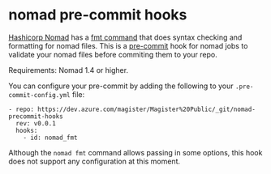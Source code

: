 # nomad pre-commit hooks

[Hashicorp Nomad](https://www.nomadproject.io/) has a [fmt command](https://developer.hashicorp.com/nomad/docs/commands/fmt) that does syntax checking and formatting for nomad files. This is a [pre-commit](https://pre-commit.com/) hook for nomad jobs to validate your nomad files before commiting them to your repo.

Requirements: Nomad 1.4 or higher.

You can configure your pre-commit by adding the following to your `.pre-commit-config.yml` file:
```
- repo: https://dev.azure.com/magister/Magister%20Public/_git/nomad-precommit-hooks
  rev: v0.0.1
  hooks:
    - id: nomad_fmt
```

Although the `nomad fmt` command allows passing in some options, this hook does not support any configuration at this moment.
